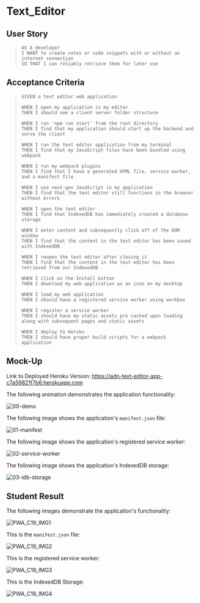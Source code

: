# Text_Editor

## User Story
> `AS A developer`  
> `I WANT to create notes or code snippets with or without an internet connection`  
> `SO THAT I can reliably retrieve them for later use`

## Acceptance Criteria
> `GIVEN a text editor web application`
> 
> `WHEN I open my application in my editor`  
> `THEN I should see a client server folder structure`
> 
> `WHEN I run 'npm run start' from the root directory`  
> `THEN I find that my application should start up the backend and serve the client`
> 
> `WHEN I run the text editor application from my terminal`  
> `THEN I find that my JavaScript files have been bundled using webpack`
> 
> `WHEN I run my webpack plugins`  
> `THEN I find that I have a generated HTML file, service worker, and a manifest file`
> 
> `WHEN I use next-gen JavaScript in my application`  
> `THEN I find that the text editor still functions in the browser without errors`
> 
> `WHEN I open the text editor`  
> `THEN I find that IndexedDB has immediately created a database storage`
> 
> `WHEN I enter content and subsequently click off of the DOM window`  
> `THEN I find that the content in the text editor has been saved with IndexedDB`
> 
> `WHEN I reopen the text editor after closing it`  
> `THEN I find that the content in the text editor has been retrieved from our IndexedDB`
> 
> `WHEN I click on the Install button`  
> `THEN I download my web application as an icon on my desktop`
> 
> `WHEN I load my web application`  
> `THEN I should have a registered service worker using workbox`
> 
> `WHEN I register a service worker`  
> `THEN I should have my static assets pre cached upon loading along with subsequent pages and static assets`
> 
> `WHEN I deploy to Heroku`  
> `THEN I should have proper build scripts for a webpack application`

## Mock-Up
Link to Deployed Heroku Version: https://adn-text-editor-app-c7a59821f7b6.herokuapp.com

The following animation demonstrates the application functionality:  
  
![00-demo](https://github.com/nava003/ADN_Text_Editor/assets/32070635/d5669172-825f-4beb-bab6-db39fdac232f)

The following image shows the application's `manifest.json` file:  

![01-manifest](https://github.com/nava003/ADN_Text_Editor/assets/32070635/9ed6ed5d-ea98-4207-963d-c42180d0ba4a)

The following image shows the application's registered service worker:  

![02-service-worker](https://github.com/nava003/ADN_Text_Editor/assets/32070635/9df2c6c4-35bd-47f7-98e4-37e0f6cc4c07)

The following image shows the application's IndexedDB storage:  

![03-idb-storage](https://github.com/nava003/ADN_Text_Editor/assets/32070635/529246f6-596e-4e08-9283-5cca25e83097)

## Student Result
The following images demonstrate the application's functionality:  

![PWA_C19_IMG1](https://github.com/nava003/ADN_Text_Editor/assets/32070635/21093f3d-b77a-40da-b9cc-18bdfb0e89a4)

This is the `manifest.json` file:  

![PWA_C19_IMG2](https://github.com/nava003/ADN_Text_Editor/assets/32070635/7c873b88-a63a-4fa8-8856-8a058e6aded0)

This is the registered service worker:  

![PWA_C19_IMG3](https://github.com/nava003/ADN_Text_Editor/assets/32070635/06032a45-d93e-48ae-89a7-81411d94fb9d)

This is the IndexedDB Storage:  

![PWA_C19_IMG4](https://github.com/nava003/ADN_Text_Editor/assets/32070635/34eed682-ea81-45da-bfab-45856b7933e5)
